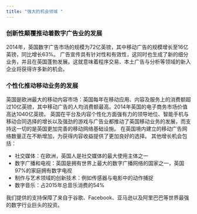 ```yaml
---
title: "强大的机会领域 "
---
```


### 创新性颠覆推动着数字广告业的发展
2014年，英国数字广告市场的规模为72亿英镑，其中移动广告的规模增长至16亿英镑，同比增长63%。
广告宣传具有针对性和有效性，这同时也生成了新的细分业务，并且在英国蓬勃发展。这就意味着程序交易、本土广告与分析等领域的新入企业将获得许多新的机会。

### 个性化推动移动业务的发展
英国是欧洲最大的移动内容市场：英国每年在移动应用、内容及服务上的消费额超过10亿英镑，其中移动广告的人均消费额最高。2014年英国的电子商务市场价值高达1040亿英镑。
英国在平台及内容个性化方面强有力的领导地位、智能手机与移动合同选择的增长以及强劲的游戏与广告业都推动了英国移动业务的发展，而支持这一切的是英国更加完善的移动网络基础设施。
在英国境内建立的移动广告网络数量正在不断增加，为获得内容收益提供了更加良好的选择。
其他增长机会包括： 
-	社交媒体：在欧洲，英国人是社交媒体的最大使用主体之一
-	数字广播和电视：英国是拥有世界上最大的数字广播网络的国家之一，英国97%的家庭拥有数字电视
-	制作与艺术领域的创新技术：例如传感器与电影中的动作捕捉
-	数字音乐：占2015年总音乐消费的54% 

我们提供的支持保障了来自于谷歌、Facebook、亚马逊以及阿里巴巴等世界最强的数字行业巨头的投资。

